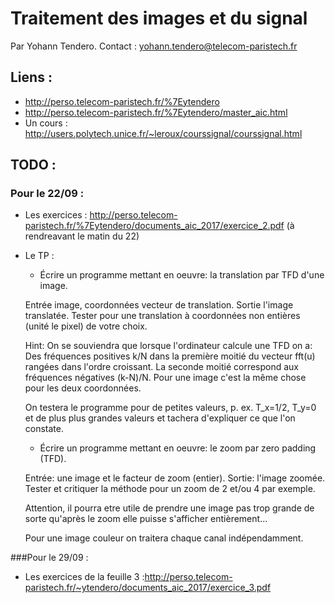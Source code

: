# Traitement des images et du signal

Par Yohann Tendero.
Contact : yohann.tendero@telecom-paristech.fr

## Liens :

- http://perso.telecom-paristech.fr/%7Eytendero
- http://perso.telecom-paristech.fr/%7Eytendero/master_aic.html
- Un cours : http://users.polytech.unice.fr/~leroux/courssignal/courssignal.html

## TODO :

### Pour le 22/09 :

- Les exercices : http://perso.telecom-paristech.fr/%7Eytendero/documents_aic_2017/exercice_2.pdf (à rendreavant le matin du 22)
- Le TP : 

  - Écrire un programme mettant en oeuvre: la translation par TFD d'une image.

  Entrée image, coordonnées vecteur de translation. Sortie l'image translatée.
  Tester pour une translation à coordonnées non entières (unité le pixel) de votre choix.

    Hint: On se souviendra que lorsque l'ordinateur calcule une TFD on a: Des fréquences positives k/N dans la  première moitié du vecteur fft(u) rangées dans l'ordre croissant. La seconde moitié correspond aux fréquences négatives (k-N)/N.  Pour une image c'est la même chose pour les deux coordonnées.

  On testera le programme pour de petites valeurs, p. ex. T_x=1/2, T_y=0 et de plus plus grandes valeurs et tachera d'expliquer ce que l'on constate.

   - Écrire un programme mettant en oeuvre: le zoom par zero padding (TFD).

  Entrée: une image et le facteur de zoom (entier). Sortie: l'image zoomée. Tester et critiquer la méthode pour un zoom de 2 et/ou 4 par exemple.

  Attention, il pourra etre utile de prendre une image pas trop grande de sorte qu'après le zoom elle puisse s'afficher entièrement...

  Pour une image couleur on traitera chaque canal indépendamment.

###Pour le 29/09 :

- Les exercices de la feuille 3 :http://perso.telecom-paristech.fr/~ytendero/documents_aic_2017/exercice_3.pdf
